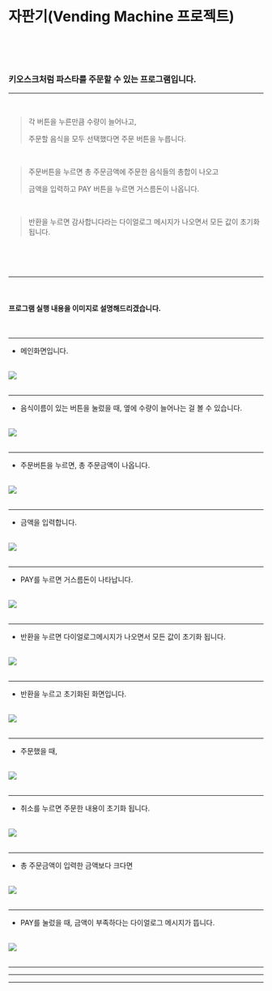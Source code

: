 # 자판기(Vending Machine 프로젝트)

<br>

<br>

<br>

### 키오스크처럼 파스타를 주문할 수 있는 프로그램입니다.

---

<br>

> 각 버튼을 누른만큼 수량이 늘어나고, 
>
> 주문할 음식을 모두 선택했다면 주문 버튼을 누릅니다.

<br>

> 주문버튼을 누르면 총 주문금액에 주문한 음식들의 총합이 나오고
>
> 금액을 입력하고 PAY 버튼을 누르면 거스름돈이 나옵니다.

<br>

> 반환을 누르면 감사합니다라는 다이얼로그 메시지가 나오면서 모든 값이 초기화됩니다.

<br>

<br>

<br>

---

<br>

#### 프로그램 실행 내용을 이미지로 설명해드리겠습니다.

<br>

---

- 메인화면입니다.

<br>

<img src="https://user-images.githubusercontent.com/61584142/80271045-1a54d500-86f8-11ea-9080-f707d83d577f.jpg" />

<br>

<br>

---

- 음식이름이 있는 버튼을 눌렀을 때, 옆에 수량이 늘어나는 걸 볼 수 있습니다.

<br>

<img src="https://user-images.githubusercontent.com/61584142/80271056-1cb72f00-86f8-11ea-8df1-7d0f7db78d07.jpg" />

<br>

<br>

---

- 주문버튼을 누르면, 총 주문금액이 나옵니다.

<br>

<img src="https://user-images.githubusercontent.com/61584142/80271059-1cb72f00-86f8-11ea-8555-b50c496f2f71.jpg" />

<br>

<br>

---

- 금액을 입력합니다.

<br>

<img src="https://user-images.githubusercontent.com/61584142/80271063-1d4fc580-86f8-11ea-834c-1eafd2497875.jpg" />

<br>

<br>

---

- PAY를 누르면 거스름돈이 나타납니다.

<br>

<img src="https://user-images.githubusercontent.com/61584142/80271066-1de85c00-86f8-11ea-94c5-2bc7db4ce690.jpg" />

<br>

<br>

---

- 반환을 누르면 다이얼로그메시지가 나오면서 모든 값이 초기화 됩니다.

<br>

<img src="https://user-images.githubusercontent.com/61584142/80271069-1e80f280-86f8-11ea-8f66-37d31fa3edab.jpg" />

<br>

<br>

---

- 반환을 누르고 초기화된 화면입니다.

<br>

<img src="https://user-images.githubusercontent.com/61584142/80271073-1e80f280-86f8-11ea-9acc-b43190d2fb86.jpg" />

<br>

<br>

---

- 주문했을 때, 

<br>

<img src="https://user-images.githubusercontent.com/61584142/80271076-1f198900-86f8-11ea-98ac-a0191d0a2311.jpg" />

<br>

<br>

---

- 취소를 누르면 주문한 내용이 초기화 됩니다.

<br>

<img src="https://user-images.githubusercontent.com/61584142/80271079-1fb21f80-86f8-11ea-985e-c9a2ee0c4771.jpg" />

<br>

<br>

---

- 총 주문금액이 입력한 금액보다 크다면

<br>

<img src="https://user-images.githubusercontent.com/61584142/80271082-204ab600-86f8-11ea-83cc-ae02d1c66d13.jpg" />

<br>

<br>

---

- PAY를 눌렀을 때, 금액이 부족하다는 다이얼로그 메시지가 뜹니다.

<br>

<img src="https://user-images.githubusercontent.com/61584142/80271083-204ab600-86f8-11ea-8371-f31324a37f39.jpg" />

<br>

<br>

---

---

---

